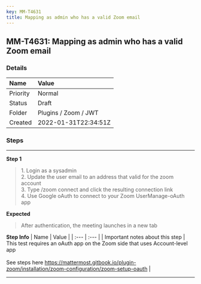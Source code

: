 ```yaml
---
key: MM-T4631
title: Mapping as admin who has a valid Zoom email
---
```


## MM-T4631: Mapping as admin who has a valid Zoom email

### Details

| Name     | Value                |
| :------- | :------------------- |
| Priority | Normal               |
| Status   | Draft                |
| Folder   | Plugins / Zoom / JWT |
| Created  | 2022-01-31T22:34:51Z |

### Steps

<hr/>

**Step 1**

> <article>1. Login as a sysadmin<br />2. Update the user email to an address that valid for the zoom account<br />3. Type /zoom connect and click the resulting connection link  <br />4. Use Google oAuth to connect to your Zoom UserManage-oAuth app</article>

**Expected**

> <article>After authentication, the meeting launches in a new tab</article>

**Step Info**
| Name | Value |
| :--- | :--- |
| Important notes about this step | This test requires an oAuth app on the Zoom side that uses Account-level app<br /><br />See steps here https://mattermost.gitbook.io/plugin-zoom/installation/zoom-configuration/zoom-setup-oauth |

<hr/>

